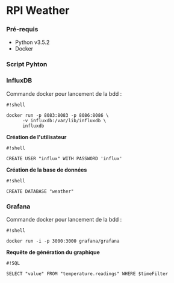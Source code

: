 # RPI Weather #



### Pré-requis ###

* Python v3.5.2
* Docker

### Script Pyhton ###





### InfluxDB ###

Commande docker pour lancement de la bdd : 
```
#!shell

docker run -p 8083:8083 -p 8086:8086 \
      -v influxdb:/var/lib/influxdb \
      influxdb

```

**Création de l'utilisateur**

```
#!shell

CREATE USER "influx" WITH PASSWORD 'influx'
```

**Création de la base de données**

```
#!shell

CREATE DATABASE "weather"
```


### Grafana ###

Commande docker pour lancement de la bdd : 
```
#!shell

docker run -i -p 3000:3000 grafana/grafana

```

**Requête de génération du graphique**


```
#!SQL

SELECT "value" FROM "temperature.readings" WHERE $timeFilter
```
